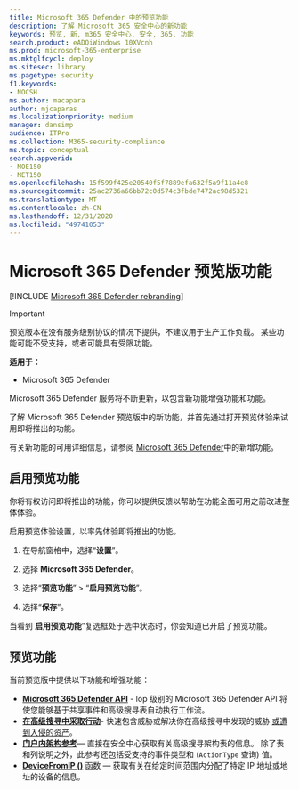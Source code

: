 ```yaml
---
title: Microsoft 365 Defender 中的预览功能
description: 了解 Microsoft 365 安全中心的新功能
keywords: 预览, 新, m365 安全中心, 安全, 365, 功能
search.product: eADQiWindows 10XVcnh
ms.prod: microsoft-365-enterprise
ms.mktglfcycl: deploy
ms.sitesec: library
ms.pagetype: security
f1.keywords:
- NOCSH
ms.author: macapara
author: mjcaparas
ms.localizationpriority: medium
manager: dansimp
audience: ITPro
ms.collection: M365-security-compliance
ms.topic: conceptual
search.appverid:
- MOE150
- MET150
ms.openlocfilehash: 15f599f425e20540f5f7889efa632f5a9f11a4e8
ms.sourcegitcommit: 25ac2736a66bb72c0d574c3fbde7472ac98d5321
ms.translationtype: MT
ms.contentlocale: zh-CN
ms.lasthandoff: 12/31/2020
ms.locfileid: "49741053"
---
```

# <a name="microsoft-365-defender-preview-features"></a>Microsoft 365 Defender 预览版功能

[!INCLUDE [Microsoft 365 Defender rebranding](../includes/microsoft-defender.md)]

>[!IMPORTANT]
>预览版本在没有服务级别协议的情况下提供，不建议用于生产工作负载。 某些功能可能不受支持，或者可能具有受限功能。

**适用于：**
- Microsoft 365 Defender

Microsoft 365 Defender 服务将不断更新，以包含新功能增强功能和功能。

了解 Microsoft 365 Defender 预览版中的新功能，并首先通过打开预览体验来试用即将推出的功能。

有关新功能的可用详细信息，请参阅 [Microsoft 365 Defender](whats-new.md)中的新增功能。

## <a name="turn-on-preview-features"></a>启用预览功能
你将有权访问即将推出的功能，你可以提供反馈以帮助在功能全面可用之前改进整体体验。

启用预览体验设置，以率先体验即将推出的功能。

1. 在导航窗格中，选择“**设置**”。

2. 选择 **Microsoft 365 Defender**。


3. 选择“**预览功能**” > “**启用预览功能**”。 

3. 选择“**保存**”。

当看到 **启用预览功能**”复选框处于选中状态时，你会知道已开启了预览功能。 

## <a name="preview-features"></a>预览功能
当前预览版中提供以下功能和增强功能：

- **[Microsoft 365 Defender API](api-overview.md)** - lop 级别的 Microsoft 365 Defender API 将使您能够基于共享事件和高级搜寻表自动执行工作流。 
- **[在高级搜寻中采取行动](advanced-hunting-take-action.md)**- 快速包含威胁或解决你在高级搜寻中发现的威胁 [或遭到入侵的资产](advanced-hunting-overview.md)。
- **[门户内架构参考](advanced-hunting-schema-tables.md#get-schema-information-in-the-security-center)**— 直接在安全中心获取有关高级搜寻架构表的信息。 除了表和列说明之外，此参考还包括受支持的事件类型和 (`ActionType` 查询) 值。
- **[DeviceFromIP ()](advanced-hunting-devicefromip-function.md)** 函数 — 获取有关在给定时间范围内分配了特定 IP 地址或地址的设备的信息。


